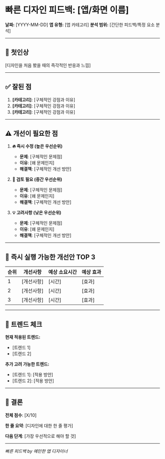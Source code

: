 # 빠른 디자인 피드백: [앱/화면 이름]

**날짜:** [YYYY-MM-DD]
**앱 유형:** [앱 카테고리]
**분석 범위:** [간단한 피드백/특정 요소 분석]

---

## 👀 첫인상

[디자인을 처음 봤을 때의 즉각적인 반응과 느낌]

---

## ✅ 잘된 점

1. **[카테고리]**: [구체적인 강점과 이유]
2. **[카테고리]**: [구체적인 강점과 이유]
3. **[카테고리]**: [구체적인 강점과 이유]

---

## ⚠️ 개선이 필요한 점

1. **🔥 즉시 수정 (높은 우선순위)**
   - **문제**: [구체적인 문제점]
   - **이유**: [왜 문제인지]
   - **해결책**: [구체적인 개선 방안]

2. **📝 검토 필요 (중간 우선순위)**
   - **문제**: [구체적인 문제점]
   - **이유**: [왜 문제인지]
   - **해결책**: [구체적인 개선 방안]

3. **💡 고려사항 (낮은 우선순위)**
   - **문제**: [구체적인 문제점]
   - **이유**: [왜 문제인지]
   - **해결책**: [구체적인 개선 방안]

---

## 🎯 즉시 실행 가능한 개선안 TOP 3

| 순위 | 개선사항 | 예상 소요시간 | 예상 효과 |
|-----|----------|---------------|----------|
| 1 | [개선사항] | [시간] | [효과] |
| 2 | [개선사항] | [시간] | [효과] |
| 3 | [개선사항] | [시간] | [효과] |

---

## 📱 트렌드 체크

**현재 적용된 트렌드:**
- [트렌드 1]
- [트렌드 2]

**추가 고려 가능한 트렌드:**
- [트렌드 1]: [적용 방안]
- [트렌드 2]: [적용 방안]

---

## 🏁 결론

**전체 점수**: [X/10]

**한 줄 요약**: [디자인에 대한 한 줄 평가]

**다음 단계**: [가장 우선적으로 해야 할 것]

---
*빠른 피드백 by 예민한 앱 디자이너*